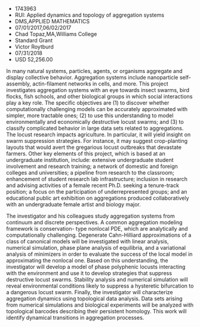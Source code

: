 
* 1743963
* RUI: Applied dynamics and topology of aggregation systems
* DMS,APPLIED MATHEMATICS
* 07/01/2017,06/02/2017
* Chad Topaz,MA,Williams College
* Standard Grant
* Victor Roytburd
* 07/31/2018
* USD 52,256.00

In many natural systems, particles, agents, or organisms aggregate and display
collective behavior. Aggregation systems include nanoparticle self-assembly,
actin-filament networks in cells, and more. This project investigates
aggregation systems with an eye towards insect swarms, bird flocks, fish
schools, and other biological groups in which social interactions play a key
role. The specific objectives are (1) to discover whether computationally
challenging models can be accurately approximated with simpler, more tractable
ones; (2) to use this understanding to model environmentally and economically
destructive locust swarms; and (3) to classify complicated behavior in large
data sets related to aggregations. The locust research impacts agriculture. In
particular, it will yield insight on swarm suppression strategies. For instance,
it may suggest crop-planting layouts that would avert the gregarious locust
outbreaks that devastate farmers. Other key elements of this project, which is
based at an undergraduate institution, include: extensive undergraduate student
involvement and research training; a network of domestic and foreign colleges
and universities; a pipeline from research to the classroom; enhancement of
student research lab infrastructure; inclusion in research and advising
activities of a female recent Ph.D. seeking a tenure-track position; a focus on
the participation of underrepresented groups; and an educational public art
exhibition on aggregations produced collaboratively with an undergraduate female
artist and biology major.

The investigator and his colleagues study aggregation systems from continuum and
discrete perspectives. A common aggregation modeling framework is conservation-
type nonlocal PDE, which are analytically and computationally challenging.
Degenerate Cahn-Hilliard approximations of a class of canonical models will be
investigated with linear analysis, numerical simulation, phase plane analysis of
equilibria, and a variational analysis of minimizers in order to evaluate the
success of the local model in approximating the nonlocal one. Based on this
understanding, the investigator will develop a model of phase polyphenic locusts
interacting with the environment and use it to develop strategies that suppress
destructive locust swarms. Stability analysis and numerical simulation will
reveal environmental conditions likely to suppress a hysteretic bifurcation to a
dangerous locust swarm. Finally, the investigator will characterize aggregation
dynamics using topological data analysis. Data sets arising from numerical
simulations and biological experiments will be analyzed with topological
barcodes describing their persistent homology. This work will identify dynamical
transitions in aggregation processes.
